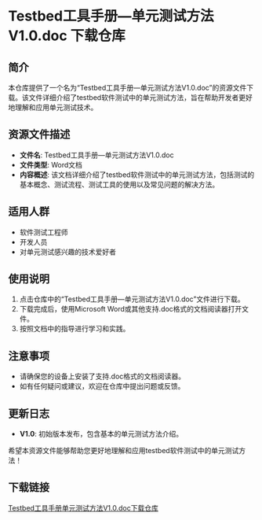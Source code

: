 # Testbed工具手册—单元测试方法V1.0.doc 下载仓库

## 简介

本仓库提供了一个名为“Testbed工具手册—单元测试方法V1.0.doc”的资源文件下载。该文件详细介绍了testbed软件测试中的单元测试方法，旨在帮助开发者更好地理解和应用单元测试技术。

## 资源文件描述

- **文件名**: Testbed工具手册—单元测试方法V1.0.doc
- **文件类型**: Word文档
- **内容概述**: 该文档详细介绍了testbed软件测试中的单元测试方法，包括测试的基本概念、测试流程、测试工具的使用以及常见问题的解决方法。

## 适用人群

- 软件测试工程师
- 开发人员
- 对单元测试感兴趣的技术爱好者

## 使用说明

1. 点击仓库中的“Testbed工具手册—单元测试方法V1.0.doc”文件进行下载。
2. 下载完成后，使用Microsoft Word或其他支持.doc格式的文档阅读器打开文件。
3. 按照文档中的指导进行学习和实践。

## 注意事项

- 请确保您的设备上安装了支持.doc格式的文档阅读器。
- 如有任何疑问或建议，欢迎在仓库中提出问题或反馈。

## 更新日志

- **V1.0**: 初始版本发布，包含基本的单元测试方法介绍。

希望本资源文件能够帮助您更好地理解和应用testbed软件测试中的单元测试方法！

## 下载链接

[Testbed工具手册单元测试方法V1.0.doc下载仓库](https://pan.quark.cn/s/b72e825db309)